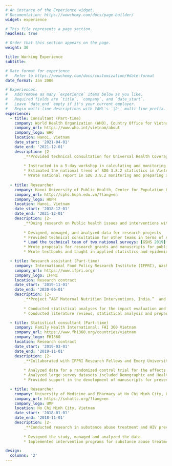 ```yaml
---
# An instance of the Experience widget.
# Documentation: https://wowchemy.com/docs/page-builder/
widget: experience

# This file represents a page section.
headless: true

# Order that this section appears on the page.
weight: 30

title: Working Experience
subtitle:

# Date format for experience
#   Refer to https://wowchemy.com/docs/customization/#date-format
date_format: Jan 2006

# Experiences.
#   Add/remove as many `experience` items below as you like.
#   Required fields are `title`, `company`, and `date_start`.
#   Leave `date_end` empty if it's your current employer.
#   Begin multi-line descriptions with YAML's `|2-` multi-line prefix.
experience:
  - title: Consultant (Part-time)
    company: World Health Organization (WHO), Country Office for Vietnam
    company_url: https://www.who.int/vietnam/about
    company_logo: WHO
    location: Hanoi, Vietnam
    date_start: '2021-04-01'
    date_end: '2021-12-01'
    description: |2-
        _**Provided technical consultation for Universal Health Coverage team in monitoring health [financial protection indicators (SDG 3.8.2)](https://www.who.int/data/gho/data/themes/topics/indicator-groups/indicator-group-details/GHO/incidence-of-catastrophic-health-spending-sdg-indicator-3-8-2-) in Vietnam**_
        
        * Instructed in a 5-day workshop in calculating and monitoring SDG 3.8.2 indicators for 35 stakeholders from WHO, Ministry of Health, General Statistics Office, Health Strategy and Policy Institute, and Hanoi University of Public Health
        * Estimated the national trend of SDG 3.8.2 statistics in Vietnam from 1994 to 2020
        * Wrote national report in SDG 3.8.2 monitoring and preparing a manuscript for publication
        
  - title: Researcher
    company: Hanoi University of Public Health, Center for Population Health Science
    company_url: http://cphs.huph.edu.vn/?lang=en
    company_logo: HUPH
    location: Hanoi, Vietnam
    date_start: '2018-12-01'
    date_end: '2021-12-01'
    description: |2-
        _**Doing research on Public health issues and interventions with complex survey, longitudinal, and quasi-experimental design**_
        
        * Designed, managed, and analyzed data for research projects
        * Provided technical consultation for other teams in terms of study design and statistical analysis plan
        * Lead the technical team of two national surveys: [GSHS 2019](https://www.who.int/teams/noncommunicable-diseases/surveillance/systems-tools/global-school-based-student-health-survey) (conducted in 20 provinces) and [GATS 2020](https://www.who.int/teams/noncommunicable-diseases/surveillance/systems-tools/global-adult-tobacco-survey) (conducted in 33 provinces)
        * Wrote proposals for research grants and manuscripts for publication
        * Wrote textbooks and taught in applied statistics and epidemiology for public health students, lecturers, and clinical doctors

  - title: Research assistant (Part-time)
    company: International Food Policy Research Institute (IFPRI), Washington, D.C., United States
    company_url: https://www.ifpri.org/
    company_logo: IFPRI
    location: Research contract
    date_start: '2019-11-01'
    date_end: '2020-06-01'
    description: |2-
        _**Project “A&T Maternal Nutrition Interventions, India.”  and “A&T Bangladesh Urban Maternal Nutrition”**_
        
        * Conducted statistical analyses for the impact evaluation and cohort surveys
        * Conducted literature reviews, statistical analysis and prepared manuscripts for publication

  - title: Statistical consultant (Part-time)
    company: Family Health International; FHI 360 Vietnam
    company_url: https://www.fhi360.org/countries/vietnam
    company_logo: FHI360
    location: Research contract
    date_start: '2019-03-01'
    date_end: '2019-11-01'
    description: |2-
        _**Collaborated with IFPRI Research Fellows and Emory University in research of maternal and child health**_
        
        * Analyzed data for a randomized control trial for the effects of preconception micronutrient supplementation on child development and intellectual functioning (7-year follow-up project)
        * Analyzed large survey datasets included Demographic and Health Survey (DHS), National Family Health Survey (NFHS) of India and Bangladesh
        * Provided support in the development of manuscripts for presentation and publication

  - title: Researcher
    company: University of Medicine and Pharmacy at Ho Chi Minh City, HIV-Addiction Technology Transfer Center
    company_url: https://svhattc.org/?lang=en
    company_logo: UMP
    location: Ho Chi Minh City, Vietnam
    date_start: '2018-01-01'
    date_end: '2018-11-01'
    description: |2-
        _**Conducted research in substance abuse treatment and HIV prevention**_
        
        * Designed the study, managed and analyzed the data
        * Implemented intervention programs for substance abuse treatment and HIV prevention

design:
  columns: '2'
---
```

